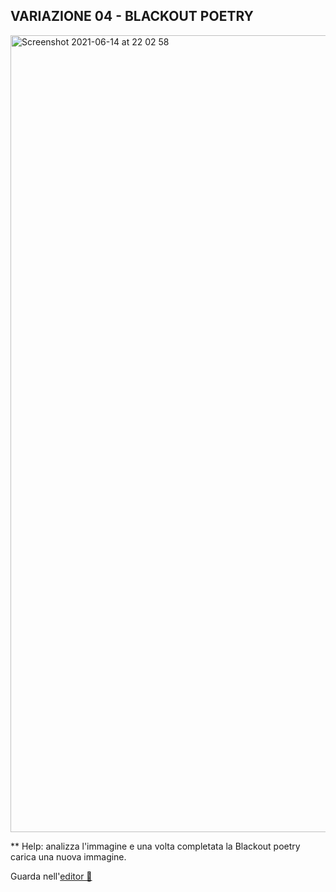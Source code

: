 ## VARIAZIONE 04 - BLACKOUT POETRY

<img width="1275" alt="Screenshot 2021-06-14 at 22 02 58" src="https://user-images.githubusercontent.com/63911437/121952632-cde5b200-cd5c-11eb-95c4-62d8d6b6e4b9.png">

** Help:
analizza l'immagine e una volta completata la Blackout poetry carica una nuova immagine.

Guarda nell'[editor 👾 ](https://editor.p5js.org/lfaraci/full/Q9-ZcVIds)
